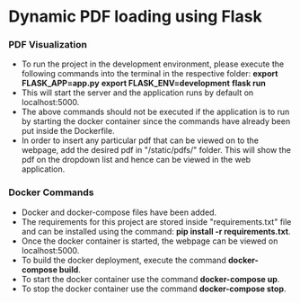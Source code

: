 # Dynamic PDF loading using Flask


### PDF Visualization
- To run the project in the development environment, please execute the following commands into the terminal in the respective folder:
**export FLASK_APP=app.py**
**export FLASK_ENV=development**
**flask run**
- This will start the server and the application runs by default on localhost:5000.
- The above commands should not be executed if the application is to run by starting the docker container since the commands have already been put inside the Dockerfile.
- In order to insert any particular pdf that can be viewed on to the webpage, add the desired pdf in "/static/pdfs/" folder. This will show the pdf on the dropdown list and hence can be viewed in the web application.

### Docker Commands
- Docker and docker-compose files have been added.
- The requirements for this project are stored inside "requirements.txt" file and can be installed using the command: **pip install -r requirements.txt**.
- Once the docker container is started, the webpage can be viewed on localhost:5000.
- To build the docker deployment, execute the command **docker-compose build**.
- To start the docker container use the command **docker-compose up**.
- To stop the docker container use the command **docker-compose stop**.
